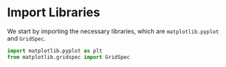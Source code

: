 # Import Libraries

We start by importing the necessary libraries, which are `matplotlib.pyplot` and `GridSpec`.

```python
import matplotlib.pyplot as plt
from matplotlib.gridspec import GridSpec
```

